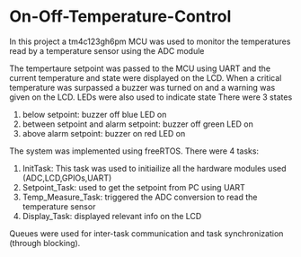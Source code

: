 # On-Off-Temperature-Control

In this project a tm4c123gh6pm MCU was used to monitor the temperatures read by a temperature sensor using the ADC module

The tempertaure setpoint was passed to the MCU using UART and the current temperature and state were displayed on the LCD.
When a critical temperature was surpassed a buzzer was turned on and a warning was given on the LCD. LEDs were also used to indicate state
There were 3 states
1. below setpoint: buzzer off blue LED on
2. between setpoint and alarm setpoint: buzzer off green LED on
3. above alarm setpoint: buzzer on  red LED on

The system was implemented using freeRTOS. There were 4 tasks:

1. InitTask: This task was used to initiailize all the hardware modules used (ADC,LCD,GPIOs,UART)
2. Setpoint_Task: used to get the setpoint from PC using UART
3. Temp_Measure_Task: triggered the ADC conversion to read the temperature sensor
4. Display_Task: displayed relevant info on the LCD

Queues were used for inter-task communication and task synchronization (through blocking).
